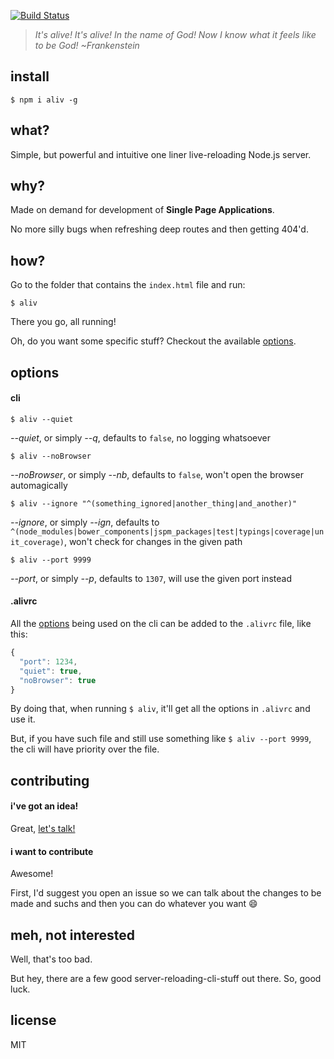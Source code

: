 [![Build Status](https://travis-ci.org/ericmdantas/aliv.svg?branch=master)](https://travis-ci.org/ericmdantas/aliv)

> *It's alive! It's alive! In the name of God! Now I know what it feels like to be God! ~Frankenstein*

## install

```shell
$ npm i aliv -g
```

## what?

Simple, but powerful and intuitive one liner live-reloading Node.js server.

## why?

Made on demand for development of **Single Page Applications**.

No more silly bugs when refreshing deep routes and then getting 404'd.


## how?

Go to the folder that contains the `index.html` file and run:

```shell
$ aliv
```

There you go, all running!

Oh, do you want some specific stuff? Checkout the available <a href="#options">options</a>.


## options

#### cli


```shell
$ aliv --quiet
```
*--quiet*, or simply *--q*, defaults to `false`, no logging whatsoever


```shell
$ aliv --noBrowser
```

*--noBrowser*, or simply *--nb*, defaults to `false`, won't open the browser automagically


```shell
$ aliv --ignore "^(something_ignored|another_thing|and_another)"
```

*--ignore*, or simply *--ign*, defaults to `^(node_modules|bower_components|jspm_packages|test|typings|coverage|unit_coverage)`, won't check for changes in the given path


```
$ aliv --port 9999
```

*--port*, or simply *--p*,  defaults to `1307`, will use the given port instead

#### .alivrc

All the <a href="#options">options</a> being used on the cli can be added to the `.alivrc` file, like this:

```js
{
  "port": 1234,
  "quiet": true,
  "noBrowser": true
}
```

By doing that, when running `$ aliv`, it'll get all the options in `.alivrc` and use it.

But, if you have such file and still use something like `$ aliv --port 9999`, the cli will have priority over the file.

## contributing

#### i've got an idea!

Great, [let's talk!](https://github.com/ericmdantas/aliv/issues/new)

#### i want to contribute

Awesome!

First, I'd suggest you open an issue so we can talk about the changes to be made and suchs and then you can do whatever you want :smile:

## meh, not interested

Well, that's too bad.

But hey, there are a few good server-reloading-cli-stuff out there. So, good luck.

## license

MIT
